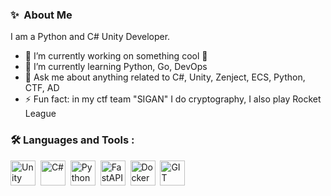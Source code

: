### ✨&nbsp; About Me

I am a Python and C# Unity Developer. 

- 🔭 I’m currently working on something cool 👻
- 🌱 I’m currently learning Python, Go, DevOps
- 💬 Ask me about anything related to C#, Unity, Zenject, ECS, Python, CTF, AD
- ⚡ Fun fact: in my ctf team "SIGAN" I do cryptography, I also play Rocket League

### :hammer_and_wrench: Languages and Tools :

<div>
  <img src="https://companieslogo.com/img/orig/U-ea48bc1d.png?t=1634728034" title="Unity" height="40" />&nbsp;
  <img src="https://burinal.ru/wp-content/uploads/FkQMizTCUxOV28YBgS4RJdq_JUL9R3z2.png" title="C#" height="40" />&nbsp;
  <img src="https://d3mxt5v3yxgcsr.cloudfront.net/courses/15007/course_15007_image.png" title="Python" height="40" />&nbsp;
  <img src="https://storage.googleapis.com/replit/images/1678389482399_2c4b63c84cd508867435e64ce6545181.png" alt="FastAPI" height="40" />&nbsp;
  <img src="https://cdn-icons-png.flaticon.com/512/919/919853.png" alt="Docker" height="40" />&nbsp;
  <img src="https://developer.bentley.com/_next/static/images/Git_icon-305be34a91099bc3c99973b49684d23b.png" alt="GIT" height="40" />&nbsp;
</div>
